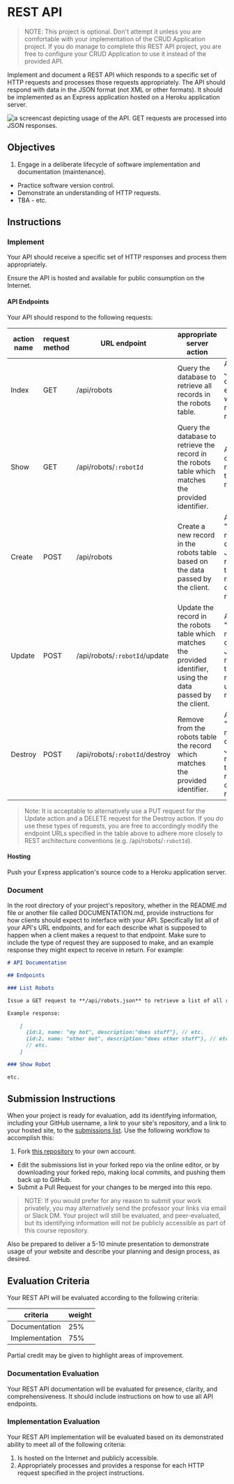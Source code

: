 # REST API

> NOTE: This project is optional. Don't attempt it unless you are comfortable with your implementation of the CRUD Application project. If you do manage to complete this REST API project, you are free to configure your CRUD Application to use it instead of the provided API.

Implement and document a REST API which responds to a specific set of HTTP requests and processes those requests appropriately. The API should respond with data in the JSON format (not XML or other formats). It should be implemented as an Express application hosted on a Heroku application server.

![a screencast depicting usage of the API. GET requests are processed into JSON responses.](demo.gif)

## Objectives

  1. Engage in a deliberate lifecycle of software implementation and documentation (maintenance).
  * Practice software version control.
  * Demonstrate an understanding of HTTP requests.
  * TBA - etc.


## Instructions

### Implement

Your API should receive a specific set of HTTP responses and process them appropriately.

Ensure the API is hosted and available for public consumption on the Internet.

#### API Endpoints

Your API should respond to the following requests:

action name | request method | URL endpoint | appropriate server action | response contents
--- | --- | --- | --- | ---
Index | GET | /api/robots | Query the database to retrieve all records in the robots table. | An array of JSON objects, each of which represents a robot.
Show | GET | /api/robots/`:robotId` | Query the database to retrieve the record in the robots table which matches the provided identifier. | A JSON object representing the given robot.
Create | POST | /api/robots | Create a new record in the robots table based on the data passed by the client. | A simple "OK" message, or optionally a JSON object representing the recently-created robot.
Update | POST | /api/robots/`:robotId`/update | Update the record in the robots table which matches the provided identifier, using the data passed by the client. | A simple "OK" message, or optionally a JSON object representing the recently-updated robot.
Destroy | POST | /api/robots/`:robotId`/destroy | Remove from the robots table the record which matches the provided identifier. | A simple "OK" message, or optionally a JSON object representing the recently-deleted robot.

> Note: It is acceptable to alternatively use a PUT request for the Update action and a DELETE request for the Destroy action. If you do use these types of requests, you are free to accordingly modify the endpoint URLs specified in the table above to adhere more closely to REST architecture conventions (e.g. /api/robots/`:robotId`).

#### Hosting

Push your Express application's source code to a Heroku application server.

### Document

In the root directory of your project's repository, whether in the README.md file or another file called DOCUMENTATION.md, provide instructions for how clients should expect to interface with your API. Specifically list all of your API's URL endpoints, and for each describe what is supposed to happen when a client makes a request to that endpoint. Make sure to include the type of request they are supposed to make, and an example response they might expect to receive in return. For example:

```` md
# API Documentation

## Endpoints

### List Robots

Issue a GET request to **/api/robots.json** to retrieve a list of all robot records currently in the database.

Example response:

    [
      {id:1, name: "my bot", description:"does stuff"}, // etc.
      {id:2, name: "other bot", description:"does other stuff"}, // etc.
      // etc.
    ]

### Show Robot

etc.
````

## Submission Instructions

When your project is ready for evaluation, add its identifying information, including your GitHub username, a link to your site's repository, and a link to your hosted site, to the [submissions list](submissions.md). Use the following workflow to accomplish this:

  1. Fork [this repository](https://github.com/SCSU-CSC-Department/201701-csc-443-01/) to your own account.
  * Edit the submissions list in your forked repo via the online editor, or by downloading your forked repo, making local commits, and pushing them back up to GitHub.
  * Submit a Pull Request for your changes to be merged into this repo.

> NOTE: If you would prefer for any reason to submit your work privately, you may alternatively send the professor your links via email or Slack DM. Your project will still be evaluated, and peer-evaluated, but its identifying information will not be publicly accessible as part of this course repository.

Also be prepared to deliver a 5-10 minute presentation to demonstrate usage of your website and describe your planning and design process, as desired.

## Evaluation Criteria

Your REST API will be evaluated according to the following criteria:

criteria | weight
--- | ---
Documentation | 25%
Implementation | 75%

Partial credit may be given to highlight areas of improvement.

### Documentation Evaluation

Your REST API documentation will be evaluated for presence, clarity, and comprehensiveness. It should include instructions on how to use all API endpoints.

### Implementation Evaluation

Your REST API implementation will be evaluated based on its demonstrated ability to meet all of the following criteria:

  1. Is hosted on the Internet and publicly accessible.
  2. Appropriately processes and provides a response for each HTTP request specified in the project instructions.
